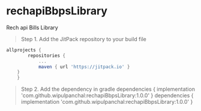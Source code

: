 # rechapiBbpsLibrary
Rech api Bills Library

> Step 1. Add the JitPack repository to your build file

```gradle
allprojects {
		repositories {
			...
			maven { url 'https://jitpack.io' }
	}
	}
```
> Step 2. Add the dependency in gradle
dependencies {
	        implementation 'com.github.wipulpanchal:rechapiBbpsLibrary:1.0.0'
	}
  dependencies {
	        implementation 'com.github.wipulpanchal:rechapiBbpsLibrary:1.0.0'
	}
  ```
